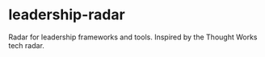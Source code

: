 # leadership-radar
Radar for leadership frameworks and tools. Inspired by the Thought Works tech radar.
